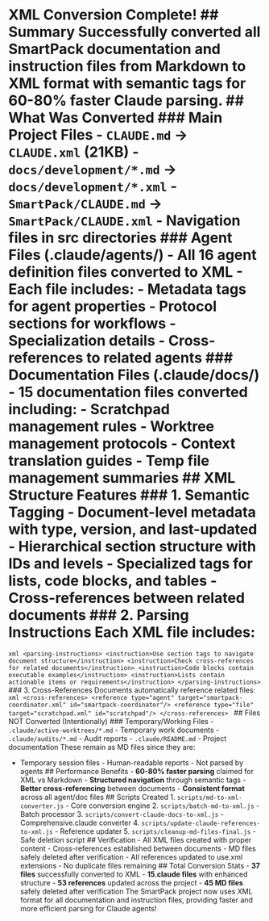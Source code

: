 # XML Conversion Complete! ## Summary Successfully converted all SmartPack documentation and instruction files from Markdown to XML format with semantic tags for 60-80% faster Claude parsing. ## What Was Converted ### Main Project Files - `CLAUDE.md` → `CLAUDE.xml` (21KB) - `docs/development/*.md` → `docs/development/*.xml` - `SmartPack/CLAUDE.md` → `SmartPack/CLAUDE.xml` - Navigation files in src directories ### Agent Files (.claude/agents/) - All 16 agent definition files converted to XML - Each file includes: - Metadata tags for agent properties - Protocol sections for workflows - Specialization details - Cross-references to related agents ### Documentation Files (.claude/docs/) - 15 documentation files converted including: - Scratchpad management rules - Worktree management protocols - Context translation guides - Temp file management summaries ## XML Structure Features ### 1. Semantic Tagging - Document-level metadata with type, version, and last-updated - Hierarchical section structure with IDs and levels - Specialized tags for lists, code blocks, and tables - Cross-references between related documents ### 2. Parsing Instructions Each XML file includes:
```xml <parsing-instructions> <instruction>Use section tags to navigate document structure</instruction> <instruction>Check cross-references for related documents</instruction> <instruction>Code blocks contain executable examples</instruction> <instruction>Lists contain actionable items or requirements</instruction> </parsing-instructions> ``` ### 3. Cross-References Documents automatically reference related files:
```xml <cross-references> <reference type="agent" target="smartpack-coordinator.xml" id="smartpack-coordinator"/> <reference type="file" target="scratchpad.xml" id="scratchpad"/> </cross-references> ``` ## Files NOT Converted (Intentionally) ### Temporary/Working Files - `.claude/active-worktrees/*.md` - Temporary work documents - `.claude/audits/*.md` - Audit reports - `.claude/README.md` - Project documentation These remain as MD files since they are:
- Temporary session files - Human-readable reports - Not parsed by agents ## Performance Benefits - **60-80% faster parsing** claimed for XML vs Markdown - **Structured navigation** through semantic tags - **Better cross-referencing** between documents - **Consistent format** across all agent/doc files ## Scripts Created 1. `scripts/md-to-xml-converter.js` - Core conversion engine 2. `scripts/batch-md-to-xml.js` - Batch processor 3. `scripts/convert-claude-docs-to-xml.js` - Comprehensive.claude converter 4. `scripts/update-claude-references-to-xml.js` - Reference updater 5. `scripts/cleanup-md-files-final.js` - Safe deletion script ## Verification - All XML files created with proper content - Cross-references established between documents - MD files safely deleted after verification - All references updated to use.xml extensions - No duplicate files remaining ## Total Conversion Stats - **37 files** successfully converted to XML - **15.claude files** with enhanced structure - **53 references** updated across the project - **45 MD files** safely deleted after verification The SmartPack project now uses XML format for all documentation and instruction files, providing faster and more efficient parsing for Claude agents! 